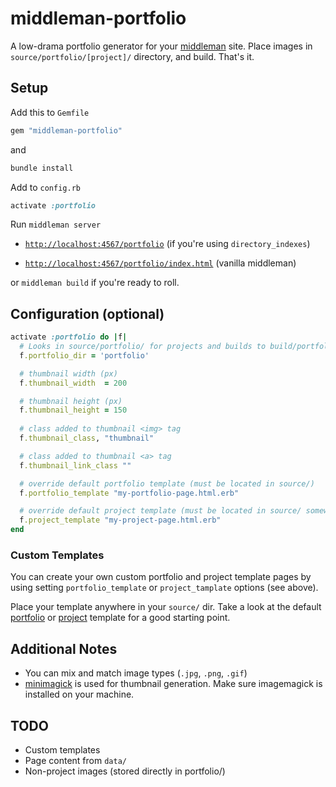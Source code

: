 # middleman-portfolio

A low-drama portfolio generator for your [middleman](https://github.com/middleman/middleman) site. Place images in `source/portfolio/[project]/` directory, and build. That's it.

## Setup

Add this to `Gemfile`

```rb
gem "middleman-portfolio"
```

and

```sh
bundle install
```

Add to `config.rb`

```rb
activate :portfolio
```

Run `middleman server` 

* [`http://localhost:4567/portfolio`](http://localhost:4567/portfolio) (if you're using `directory_indexes`)

* [`http://localhost:4567/portfolio/index.html`](http://localhost:4567/portfolio/index.html) (vanilla middleman)

or `middleman build` if you're ready to roll.


## Configuration (optional)

```rb
activate :portfolio do |f|
  # Looks in source/portfolio/ for projects and builds to build/portfolio/
  f.portfolio_dir = 'portfolio'

  # thumbnail width (px)
  f.thumbnail_width  = 200 

  # thumbnail height (px)
  f.thumbnail_height = 150
  
  # class added to thumbnail <img> tag
  f.thumbnail_class, "thumbnail"

  # class added to thumbnail <a> tag
  f.thumbnail_link_class ""

  # override default portfolio template (must be located in source/)
  f.portfolio_template "my-portfolio-page.html.erb"

  # override default project template (must be located in source/ somewhere)
  f.project_template "my-project-page.html.erb"  
end
```

### Custom Templates

You can create your own custom portfolio and project template pages by using setting `portfolio_template` or `project_tamplate` options (see above).

Place your template anywhere in your `source/` dir. Take a look at the default [portfolio]() or [project]() template for a good starting point.

## Additional Notes

* You can mix and match image types (`.jpg`, `.png`, `.gif`)
* [minimagick](https://github.com/minimagick/minimagick) is used for thumbnail generation. Make sure imagemagick is installed on your machine.


## TODO

* Custom templates
* Page content from `data/`
* Non-project images (stored directly in portfolio/)